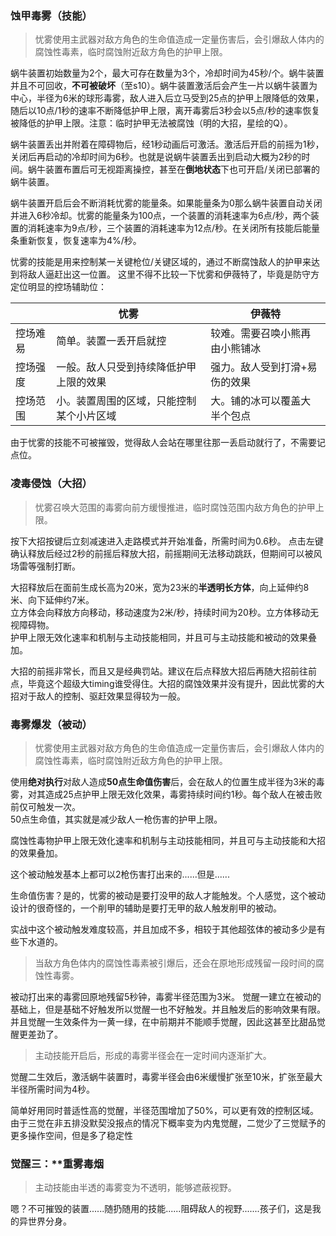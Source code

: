 ### 蚀甲毒雾（技能）

> 忧雾使用主武器对敌方角色的生命值造成一定量伤害后，会引爆敌人体内的腐蚀性毒素，临时腐蚀附近敌方角色的护甲上限。

蜗牛装置初始数量为2个，最大可存在数量为3个，冷却时间为45秒/个。蜗牛装置并且不可回收，**不可被破坏**（至s10）。蜗牛装置激活后会产生一片以蜗牛装置为中心，半径为6米的球形毒雾，敌人进入后立马受到25点的护甲上限降低的效果，随后以10点/1秒的速率不断降低护甲上限，离开毒雾后3秒会以5点/秒的速率恢复被降低的护甲上限。注意：临时护甲无法被腐蚀（明的大招，星绘的Q）。

蜗牛装置丢出并附着在障碍物后，经1秒动画后可激活。激活后开启的前摇为1秒，关闭后再启动的冷却时间为6秒。也就是说蜗牛装置丢出到启动大概为2秒的时间。蜗牛装置布置后可无视距离操控，甚至在**倒地状态**下也可开启/关闭已部署的蜗牛装置。  

蜗牛装置开启后会不断消耗忧雾的能量条。如果能量条为0那么蜗牛装置自动关闭并进入6秒冷却。忧雾的能量条为100点，一个装置的消耗速率为6点/秒，两个装置的消耗速率为9点/秒，三个装置的消耗速率为12点/秒。在关闭所有技能后能量条重新恢复，恢复速率为4%/秒。

忧雾的技能是用来控制某一关键枪位/关键区域的，通过不断腐蚀敌人的护甲来达到将敌人逼赶出这一位置。
这里不得不比较一下忧雾和伊薇特了，毕竟是防守方定位明显的控场辅助位：

|      | 忧雾                   | 伊薇特             |
| ---- | -------------------- | --------------- |
| 控场难易 | 简单。装置一丢开启就控          | 较难。需要召唤小熊再由小熊铺冰 |
| 控场强度 | 一般。敌人只受到持续降低护甲上限的效果  | 强力。敌人受到打滑+易伤的效果 |
| 控场范围 | 小。装置周围的区域，只能控制某个小片区域 | 大。铺的冰可以覆盖大半个包点  |
 
由于忧雾的技能不可被摧毁，觉得敌人会站在哪里往那一丢启动就行了，不需要记点位。    

### 凌毒侵蚀（大招）

> 忧雾召唤大范围的毒雾向前方缓慢推进，临时腐蚀范围内敌方角色的护甲上限。

按下大招按键后立刻减速进入走路模式并开始准备，所需时间为0.6秒。  点击左键确认释放后经过2秒的前摇后释放大招，前摇期间无法移动跳跃，但期间可以被风场雷等强制打断。  

大招释放后在面前生成长高为20米，宽为23米的**半透明长方体**，向上延伸约8米、向下延伸约7米。  
立方体会向释放方向移动，移动速度为2米/秒，持续时间为20秒。立方体移动无视障碍物。  
护甲上限无效化速率和机制与主动技能相同，并且可与主动技能和被动的效果叠加。  

大招的前摇非常长，而且又是经典罚站。建议在后点释放大招后再随大招前往前点，毕竟这个超级大timing谁受得住。大招的腐蚀效果并没有提升，因此忧雾的大招对于敌人的控制、驱赶效果显得较为一般。

### 毒雾爆发（被动）

> 忧雾使用主武器对敌方角色的生命值造成一定量伤害后，会引爆敌人体内的腐蚀性毒素，临时腐蚀附近敌方角色的护甲上限。

使用**绝对执行**对敌人造成**50点生命值伤害**后，会在敌人的位置生成半径为3米的毒雾，对其造成25点护甲上限无效化效果，毒雾持续时间约1秒。每个敌人在被击败前仅可触发一次。  
50点生命值，其实就是减少敌人一枪伤害的护甲上限。

腐蚀性毒物护甲上限无效化速率和机制与主动技能相同，并且可与主动技能和大招的效果叠加。

这个被动触发基本上都可以2枪伤害打出来的......但是......

生命值伤害？是的，忧雾的被动是要打没甲的敌人才能触发。个人感觉，这个被动设计的很奇怪的，一个削甲的辅助是要打无甲的敌人触发削甲的被动。  

实战中这个被动触发难度较高，并且加成不多，相较于其他超弦体的被动多少是有些下水道的。

> 当敌方角色体内的腐蚀性毒素被引爆后，还会在原地形成残留一段时间的腐蚀性毒雾。

被动打出来的毒雾回原地残留5秒钟，毒雾半径范围为3米。
觉醒一建立在被动的基础上，但是基础不好触发所以觉醒一也不好触发。并且触发后的影响效果有限。
并且觉醒一生效条件为一黄一绿，在中前期并不能顺手觉醒，因此这甚至比甜品觉醒更差劲了。

> 主动技能开启后，形成的毒雾半径会在一定时间内逐渐扩大。

觉醒二生效后，激活蜗牛装置时，毒雾半径会由6米缓慢扩张至10米，扩张至最大半径所需时间为4秒。

简单好用同时普适性高的觉醒，半径范围增加了50%，可以更有效的控制区域。由于三觉在非五排没默契没报点的情况下概率变为内鬼觉醒，二觉少了三觉赋予的更多操作空间，但是多了稳定性



### 觉醒三：**重雾毒烟

> 主动技能由半透的毒雾变为不透明，能够遮蔽视野。

嗯？不可摧毁的装置......随扔随用的技能......阻碍敌人的视野.......孩子们，这是我的异世界分身。